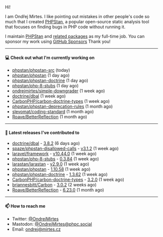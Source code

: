 Hi!

I am Ondřej Mirtes. I like pointing out mistakes in other people's code so much that I created [PHPStan](https://phpstan.org/), a popular open-source static analysis tool that focuses on finding bugs in PHP code without running it.

I maintain [PHPStan](https://github.com/phpstan/phpstan) and [related packages](https://github.com/phpstan/) as my full-time job. You can sponsor my work using [GitHub Sponsors](https://github.com/sponsors/ondrejmirtes) Thank you!

---

#### 💻 Check out what I'm currently working on

- [phpstan/phpstan-src](https://github.com/phpstan/phpstan-src) (today)
- [phpstan/phpstan](https://github.com/phpstan/phpstan) (1 day ago)
- [phpstan/phpstan-doctrine](https://github.com/phpstan/phpstan-doctrine) (1 day ago)
- [phpstan/php-8-stubs](https://github.com/phpstan/php-8-stubs) (1 day ago)
- [ondrejmirtes/simple-downgrader](https://github.com/ondrejmirtes/simple-downgrader) (1 week ago)
- [doctrine/dbal](https://github.com/doctrine/dbal) (1 week ago)
- [CarbonPHP/carbon-doctrine-types](https://github.com/CarbonPHP/carbon-doctrine-types) (1 week ago)
- [phpstan/phpstan-deprecation-rules](https://github.com/phpstan/phpstan-deprecation-rules) (1 month ago)
- [slevomat/coding-standard](https://github.com/slevomat/coding-standard) (1 month ago)
- [Roave/BetterReflection](https://github.com/Roave/BetterReflection) (1 month ago)

---

#### 🔭 Latest releases I've contributed to

- [doctrine/dbal](https://github.com/doctrine/dbal) - [3.8.2](https://github.com/doctrine/dbal/releases/tag/3.8.2) (6 days ago)
- [spaze/phpstan-disallowed-calls](https://github.com/spaze/phpstan-disallowed-calls) - [v3.1.2](https://github.com/spaze/phpstan-disallowed-calls/releases/tag/v3.1.2) (1 week ago)
- [laravel/framework](https://github.com/laravel/framework) - [v10.44.0](https://github.com/laravel/framework/releases/tag/v10.44.0) (1 week ago)
- [phpstan/php-8-stubs](https://github.com/phpstan/php-8-stubs) - [0.3.84](https://github.com/phpstan/php-8-stubs/releases/tag/0.3.84) (1 week ago)
- [larastan/larastan](https://github.com/larastan/larastan) - [v2.9.0](https://github.com/larastan/larastan/releases/tag/v2.9.0) (1 week ago)
- [phpstan/phpstan](https://github.com/phpstan/phpstan) - [1.10.58](https://github.com/phpstan/phpstan/releases/tag/1.10.58) (1 week ago)
- [phpstan/phpstan-doctrine](https://github.com/phpstan/phpstan-doctrine) - [1.3.62](https://github.com/phpstan/phpstan-doctrine/releases/tag/1.3.62) (1 week ago)
- [CarbonPHP/carbon-doctrine-types](https://github.com/CarbonPHP/carbon-doctrine-types) - [3.2.0](https://github.com/CarbonPHP/carbon-doctrine-types/releases/tag/3.2.0) (1 week ago)
- [briannesbitt/Carbon](https://github.com/briannesbitt/Carbon) - [3.0.2](https://github.com/briannesbitt/Carbon/releases/tag/3.0.2) (2 weeks ago)
- [Roave/BetterReflection](https://github.com/Roave/BetterReflection) - [6.23.0](https://github.com/Roave/BetterReflection/releases/tag/6.23.0) (1 month ago)

---

#### 📫 How to reach me

- Twitter: [@OndrejMirtes](https://twitter.com/ondrejmirtes)
- Mastodon: [@OndrejMirtes@phpc.social](https://phpc.social/@OndrejMirtes)
- Email: [ondrej@mirtes.cz](mailto:ondrej@mirtes.cz)
